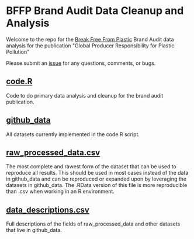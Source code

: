 # BFFP Brand Audit Data Cleanup and Analysis

Welcome to the repo for the [Break Free From Plastic](https://www.breakfreefromplastic.org/) Brand Audit data analysis for the publication "Global Producer Responsibility for Plastic Pollution"

Please submit an [issue](https://github.com/wincowgerDEV/BFFP/issues) for any questions, comments, or bugs. 

## [code.R](https://github.com/wincowgerDEV/BFFP/blob/main/code.R)
Code to do primary data analysis and cleanup for the brand audit publication. 

## [github_data](https://github.com/wincowgerDEV/BFFP/tree/main/github_data)
All datasets currently implemented in the code.R script. 

## [raw_processed_data.csv](https://github.com/wincowgerDEV/BFFP/blob/main/raw_processed_data.csv)
The most complete and rawest form of the dataset that can be used to reproduce all results. This should be used in most cases instead of the data in github_data and can be reproduced or expanded upon by leveraging the datasets in github_data. The .RData version of this file is more reproducible than .csv when working in an R environment. 

## [data_descriptions.csv](https://github.com/wincowgerDEV/BFFP/blob/main/data_descriptions.csv)
Full descriptions of the fields of raw_processed_data and other datasets that live in github_data.
